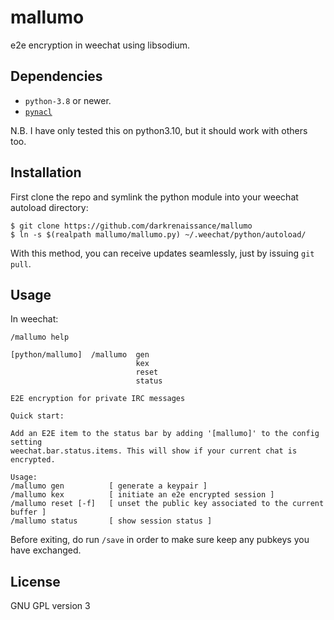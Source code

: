 mallumo
=======

e2e encryption in weechat using libsodium.

## Dependencies

* `python-3.8` or newer.
* [`pynacl`](https://github.com/pyca/pynacl/)

N.B. I have only tested this on python3.10, but it should work with
others too.

## Installation

First clone the repo and symlink the python module into your weechat
autoload directory:

```shell
$ git clone https://github.com/darkrenaissance/mallumo
$ ln -s $(realpath mallumo/mallumo.py) ~/.weechat/python/autoload/
```

With this method, you can receive updates seamlessly, just by issuing
`git pull`.


## Usage

In weechat:

```
/mallumo help

[python/mallumo]  /mallumo  gen
                            kex
                            reset
                            status

E2E encryption for private IRC messages

Quick start:

Add an E2E item to the status bar by adding '[mallumo]' to the config setting
weechat.bar.status.items. This will show if your current chat is encrypted.

Usage:
/mallumo gen          [ generate a keypair ]
/mallumo kex          [ initiate an e2e encrypted session ]
/mallumo reset [-f]   [ unset the public key associated to the current buffer ]
/mallumo status       [ show session status ]
```

Before exiting, do run `/save` in order to make sure keep any pubkeys
you have exchanged.

## License

GNU GPL version 3
